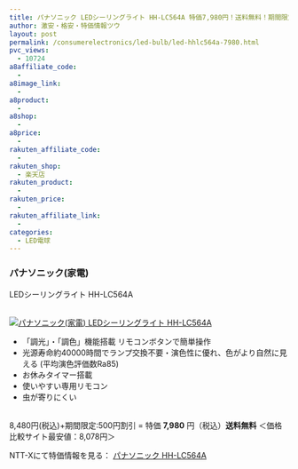 ```yaml
---
title: パナソニック LEDシーリングライト HH-LC564A 特価7,980円！送料無料！期間限定！台数限定！
author: 激安・格安・特価情報ツウ
layout: post
permalink: /consumerelectronics/led-bulb/led-hhlc564a-7980.html
pvc_views:
  - 10724
a8affiliate_code:
  -
a8image_link:
  -
a8product:
  -
a8shop:
  -
a8price:
  -
rakuten_affiliate_code:
  -
rakuten_shop:
  - 楽天店
rakuten_product:
  -
rakuten_price:
  -
rakuten_affiliate_link:
  -
categories:
  - LED電球
---
```

### パナソニック(家電)
LEDシーリングライト HH-LC564A

<div class="img-bg2 img_L">
  <a href="//px.a8.net/svt/ejp?a8mat=ZYP6S+8IMA3E+S1Q+BWGDT&#038;a8ejpredirect=//nttxstore.jp/_II_PA14445863" target="_blank"><br /> <img border="0" alt="パナソニック(家電) LEDシーリングライト HH-LC564A" src="//i2.wp.com/image.nttxstore.jp/l2_images/P/PA/PA14445863.jpg?w=120" data-recalc-dims="1" /></a>
</div>

<!--more-->

  * 「調光」・「調色」機能搭載 リモコンボタンで簡単操作
  * 光源寿命約40000時間でランプ交換不要・演色性に優れ、色がより自然に見える (平均演色評価数Ra85)
  * お休みタイマー搭載
  * 使いやすい専用リモコン
  * 虫が寄りにくい

<br clear="all" />8,480円(税込)+期間限定:500円割引 = 特価 <span class="tokka-price"><strong>7,980</strong></span> 円（税込）**送料無料**
＜価格比較サイト最安値：8,078円＞

NTT-Xにて特価情報を見る： <span class="fs150p"><a href="//px.a8.net/svt/ejp?a8mat=ZYP6S+8IMA3E+S1Q+BWGDT&#038;a8ejpredirect=//nttxstore.jp/_II_PA14445863" target="_blank">パナソニック HH-LC564A</a></span>